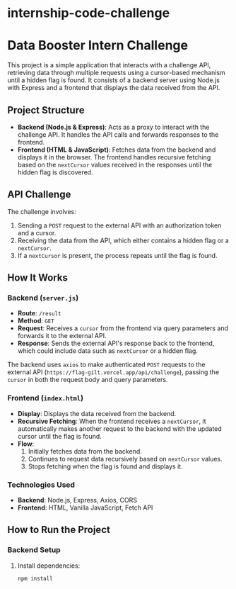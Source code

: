 # internship-code-challenge
# Data Booster Intern Challenge

This project is a simple application that interacts with a challenge API, retrieving data through multiple requests using a cursor-based mechanism until a hidden flag is found. It consists of a backend server using Node.js with Express and a frontend that displays the data received from the API.

## Project Structure

- **Backend (Node.js & Express)**: Acts as a proxy to interact with the challenge API. It handles the API calls and forwards responses to the frontend.
- **Frontend (HTML & JavaScript)**: Fetches data from the backend and displays it in the browser. The frontend handles recursive fetching based on the `nextCursor` values received in the responses until the hidden flag is discovered.

## API Challenge

The challenge involves:
1. Sending a `POST` request to the external API with an authorization token and a cursor.
2. Receiving the data from the API, which either contains a hidden flag or a `nextCursor`.
3. If a `nextCursor` is present, the process repeats until the flag is found.

## How It Works

### Backend (`server.js`)

- **Route**: `/result`
- **Method**: `GET`
- **Request**: Receives a `cursor` from the frontend via query parameters and forwards it to the external API.
- **Response**: Sends the external API's response back to the frontend, which could include data such as `nextCursor` or a hidden flag.

The backend uses `axios` to make authenticated `POST` requests to the external API (`https://flag-gilt.vercel.app/api/challenge`), passing the `cursor` in both the request body and query parameters.

### Frontend (`index.html`)

- **Display**: Displays the data received from the backend.
- **Recursive Fetching**: When the frontend receives a `nextCursor`, it automatically makes another request to the backend with the updated cursor until the flag is found.
- **Flow**:
  1. Initially fetches data from the backend.
  2. Continues to request data recursively based on `nextCursor` values.
  3. Stops fetching when the flag is found and displays it.

### Technologies Used

- **Backend**: Node.js, Express, Axios, CORS
- **Frontend**: HTML, Vanilla JavaScript, Fetch API

## How to Run the Project

### Backend Setup

1. Install dependencies:
   ```bash
   npm install
